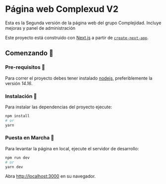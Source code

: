 # Página web Complexud V2

Esta es la Segunda versión de la página web del grupo Complejidad. Incluye mejoras y panel de administración

Este proyecto está construido con [Next.js](https://nextjs.org/) a partir de [`create-next-app`](https://github.com/vercel/next.js/tree/canary/packages/create-next-app).

## Comenzando 📝

### Pre-requisitos 🔧

Para correr el proyecto debes tener instalado [nodejs](https://nodejs.org/), preferiblemente la versión _14.16_.

### Instalación 🔌

Para instalar las dependencias del proyecto ejecute:

```bash
npm install
# or
yarn
```

### Puesta en Marcha 🚀

Para levantar la página en local, ejecute el servidor de desarrollo:

```bash
npm run dev
# or
yarn dev
```

Abra [http://localhost:3000](http://localhost:3000) en su navegador.
